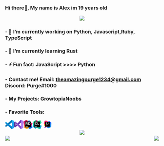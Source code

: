 ### Hi there👋, My name is Alex im 19 years old
<p align="center"><img src="https://i.imgur.com/A6bWGFl.gif"/></p>


### - 🔭 I’m currently working on Python, Javascript,Ruby, TypeScript
### - 🌱 I’m currently learning Rust
### - ⚡ Fun fact: JavaScript >>>> Python
### - Contact me! Email: theamazingpurge1234@gmail.com Discord: Purge#1000
### - My Projects: **GrowtopiaNoobs**
### - Favorite Tools:
<img align="left" alt="VSCode" width="30px" src="https://raw.githubusercontent.com/Mempler/Mempler/master/assets//visual-studio-code.svg"/>
<img align="left" alt="Visual Studio 2019" width="30px" src="https://raw.githubusercontent.com/Mempler/Mempler/master/assets//vs2019.svg"/>
<img align="left" alt="Jetbrains Rider" width="30px" src="https://raw.githubusercontent.com/Mempler/Mempler/master/assets//rider.png"/>
<img alt="Jetbrains CLion + RustExtension" width="30px" src="https://raw.githubusercontent.com/Mempler/Mempler/master/assets//clion.png"/>
<img alt="Intellij Idea" width="30px" src="https://raw.githubusercontent.com/Mempler/Mempler/master/assets//intellij-idea.svg"/>
<div align="center"><img src="https://github-profile-trophy.vercel.app/?username=Purge-1&theme=dracula&count_private=true"></div>
<img align="left" src="https://github-readme-stats.vercel.app/api?username=purge-1&show_icons=true&hide_border=true&theme=tokyonight"><img align="right" src="https://github-readme-stats.vercel.app/api/top-langs/?username=Purge-1&theme=tokyonight&hide=batchfile">
